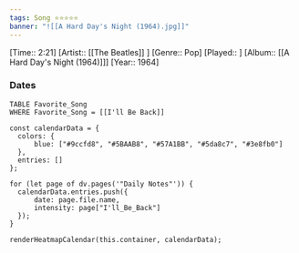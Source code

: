 ```yaml
---
tags: Song ⭐⭐⭐⭐⭐ 
banner: "![[A Hard Day's Night (1964).jpg]]"
---
```

[Time:: 2:21]
[Artist:: [[The Beatles]] ]
[Genre:: Pop]
[Played:: ]
[Album:: [[A Hard Day's Night (1964)]]]
[Year:: 1964]
### Dates
````dataview
TABLE Favorite_Song
WHERE Favorite_Song = [[I'll Be Back]]
````
  ```dataviewjs
const calendarData = { 
	colors: { 
		blue: ["#9ccfd8", "#5BAAB8", "#57A1BB", "#5da8c7", "#3e8fb0"] 
	}, 
	entries: [] 
}; 

for (let page of dv.pages('"Daily Notes"')) { 
	calendarData.entries.push({ 
		date: page.file.name, 
		intensity: page["I'll_Be_Back"]
	}); 
} 

renderHeatmapCalendar(this.container, calendarData);
```
